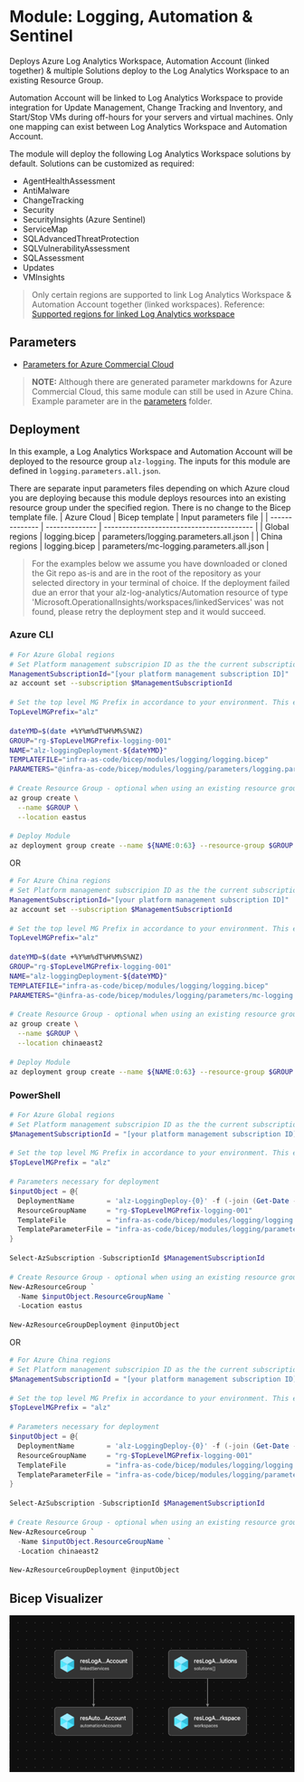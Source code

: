 # Module: Logging, Automation & Sentinel

Deploys Azure Log Analytics Workspace, Automation Account (linked together) & multiple Solutions deploy to the Log Analytics Workspace to an existing Resource Group.

Automation Account will be linked to Log Analytics Workspace to provide integration for Update Management, Change Tracking and Inventory, and Start/Stop VMs during off-hours for your servers and virtual machines. Only one mapping can exist between Log Analytics Workspace and Automation Account.

The module will deploy the following Log Analytics Workspace solutions by default. Solutions can be customized as required:

- AgentHealthAssessment
- AntiMalware
- ChangeTracking
- Security
- SecurityInsights (Azure Sentinel)
- ServiceMap
- SQLAdvancedThreatProtection
- SQLVulnerabilityAssessment
- SQLAssessment
- Updates
- VMInsights

> Only certain regions are supported to link Log Analytics Workspace & Automation Account together (linked workspaces). Reference: [Supported regions for linked Log Analytics workspace](https://docs.microsoft.com/azure/automation/how-to/region-mappings)

## Parameters

- [Parameters for Azure Commercial Cloud](generateddocs/logging.bicep.md)

> **NOTE:** Although there are generated parameter markdowns for Azure Commercial Cloud, this same module can still be used in Azure China. Example parameter are in the [parameters](./parameters/) folder.

## Deployment

In this example, a Log Analytics Workspace and Automation Account will be deployed to the resource group `alz-logging`. The inputs for this module are defined in `logging.parameters.all.json`.

There are separate input parameters files depending on which Azure cloud you are deploying because this module deploys resources into an existing resource group under the specified region. There is no change to the Bicep template file.
| Azure Cloud | Bicep template | Input parameters file |
| -------------- | -------------- | ----------------------------------------- |
| Global regions | logging.bicep | parameters/logging.parameters.all.json |
| China regions | logging.bicep | parameters/mc-logging.parameters.all.json |

> For the examples below we assume you have downloaded or cloned the Git repo as-is and are in the root of the repository as your selected directory in your terminal of choice.
> If the deployment failed due an error that your alz-log-analytics/Automation resource of type 'Microsoft.OperationalInsights/workspaces/linkedServices' was not found, please retry the deployment step and it would succeed.

### Azure CLI

```bash
# For Azure Global regions
# Set Platform management subscripion ID as the the current subscription
ManagementSubscriptionId="[your platform management subscription ID]"
az account set --subscription $ManagementSubscriptionId

# Set the top level MG Prefix in accordance to your environment. This example assumes default 'alz'.
TopLevelMGPrefix="alz"

dateYMD=$(date +%Y%m%dT%H%M%S%NZ)
GROUP="rg-$TopLevelMGPrefix-logging-001"
NAME="alz-loggingDeployment-${dateYMD}"
TEMPLATEFILE="infra-as-code/bicep/modules/logging/logging.bicep"
PARAMETERS="@infra-as-code/bicep/modules/logging/parameters/logging.parameters.all.json"

# Create Resource Group - optional when using an existing resource group
az group create \
  --name $GROUP \
  --location eastus

# Deploy Module
az deployment group create --name ${NAME:0:63} --resource-group $GROUP --template-file $TEMPLATEFILE --parameters $PARAMETERS
```

OR

```bash
# For Azure China regions
# Set Platform management subscripion ID as the the current subscription
ManagementSubscriptionId="[your platform management subscription ID]"
az account set --subscription $ManagementSubscriptionId

# Set the top level MG Prefix in accordance to your environment. This example assumes default 'alz'.
TopLevelMGPrefix="alz"

dateYMD=$(date +%Y%m%dT%H%M%S%NZ)
GROUP="rg-$TopLevelMGPrefix-logging-001"
NAME="alz-loggingDeployment-${dateYMD}"
TEMPLATEFILE="infra-as-code/bicep/modules/logging/logging.bicep"
PARAMETERS="@infra-as-code/bicep/modules/logging/parameters/mc-logging.parameters.all.json"

# Create Resource Group - optional when using an existing resource group
az group create \
  --name $GROUP \
  --location chinaeast2

# Deploy Module
az deployment group create --name ${NAME:0:63} --resource-group $GROUP --template-file $TEMPLATEFILE --parameters $PARAMETERS
```

### PowerShell

```powershell
# For Azure Global regions
# Set Platform management subscripion ID as the the current subscription
$ManagementSubscriptionId = "[your platform management subscription ID]"

# Set the top level MG Prefix in accordance to your environment. This example assumes default 'alz'.
$TopLevelMGPrefix = "alz"

# Parameters necessary for deployment
$inputObject = @{
  DeploymentName        = 'alz-LoggingDeploy-{0}' -f (-join (Get-Date -Format 'yyyyMMddTHHMMssffffZ')[0..63])
  ResourceGroupName     = "rg-$TopLevelMGPrefix-logging-001"
  TemplateFile          = "infra-as-code/bicep/modules/logging/logging.bicep"
  TemplateParameterFile = "infra-as-code/bicep/modules/logging/parameters/logging.parameters.all.json"
}

Select-AzSubscription -SubscriptionId $ManagementSubscriptionId

# Create Resource Group - optional when using an existing resource group
New-AzResourceGroup `
  -Name $inputObject.ResourceGroupName `
  -Location eastus

New-AzResourceGroupDeployment @inputObject
```

OR

```powershell
# For Azure China regions
# Set Platform management subscripion ID as the the current subscription
$ManagementSubscriptionId = "[your platform management subscription ID]"

# Set the top level MG Prefix in accordance to your environment. This example assumes default 'alz'.
$TopLevelMGPrefix = "alz"

# Parameters necessary for deployment
$inputObject = @{
  DeploymentName        = 'alz-LoggingDeploy-{0}' -f (-join (Get-Date -Format 'yyyyMMddTHHMMssffffZ')[0..63])
  ResourceGroupName     = "rg-$TopLevelMGPrefix-logging-001"
  TemplateFile          = "infra-as-code/bicep/modules/logging/logging.bicep"
  TemplateParameterFile = "infra-as-code/bicep/modules/logging/parameters/logging.parameters.all.json"
}

Select-AzSubscription -SubscriptionId $ManagementSubscriptionId

# Create Resource Group - optional when using an existing resource group
New-AzResourceGroup `
  -Name $inputObject.ResourceGroupName `
  -Location chinaeast2

New-AzResourceGroupDeployment @inputObject
```

## Bicep Visualizer

![Bicep Visualizer](media/bicepVisualizer.png "Bicep Visualizer")
